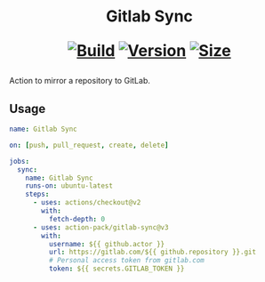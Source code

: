 <h1 align="center">Gitlab Sync<br />
<div align="center">
  
  [![Build](https://github.com/action-pack/gitlab-sync/workflows/Build/badge.svg)](https://github.com/action-pack/gitlab-sync/)
  [![Version](https://img.shields.io/github/v/tag/action-pack/gitlab-sync?label=version&sort=semver&color=066da5)](https://github.com/marketplace/actions/gitlab-sync)
  [![Size](https://img.shields.io/github/languages/code-size/action-pack/gitlab-sync?label=size&color=066da5)](https://github.com/action-pack/gitlab-sync/)
  
</div></h1>

Action to mirror a repository to GitLab.

## Usage

```yaml
name: Gitlab Sync

on: [push, pull_request, create, delete]

jobs:
  sync:
    name: Gitlab Sync
    runs-on: ubuntu-latest
    steps:
      - uses: actions/checkout@v2
        with:
          fetch-depth: 0
      - uses: action-pack/gitlab-sync@v3
        with:
          username: ${{ github.actor }}
          url: https://gitlab.com/${{ github.repository }}.git
          # Personal access token from gitlab.com 
          token: ${{ secrets.GITLAB_TOKEN }}
```
